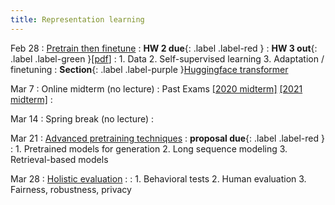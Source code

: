 ```yaml
---
title: Representation learning 
---
```


Feb 28
: [Pretrain then finetune](#)
  : **HW 2 due**{: .label .label-red }
  : **HW 3 out**{: .label .label-green }[[pdf](#)]
: 1. Data
  2. Self-supervised learning
  3. Adaptation / finetuning 
: **Section**{: .label .label-purple }[Huggingface transformer](#)

Mar 7
: Online midterm (no lecture)
: Past Exams [[2020 midterm]](https://nyu-cs2590.github.io/spring2023/assignments/cs2590_midterm_2020.pdf) [[2021 midterm]](https://nyu-cs2590.github.io/spring2023/assignments/cs2590_midterm_2021.pdf)
  : 

Mar 14 
: Spring break (no lecture)
  : 

Mar 21 
: [Advanced pretraining techniques](#)
  : **proposal due**{: .label .label-red }
: 1. Pretrained models for generation
  2. Long sequence modeling
  3. Retrieval-based models

Mar 28
: [Holistic evaluation](#)
  : 
: 1. Behavioral tests 
  2. Human evaluation
  3. Fairness, robustness, privacy
